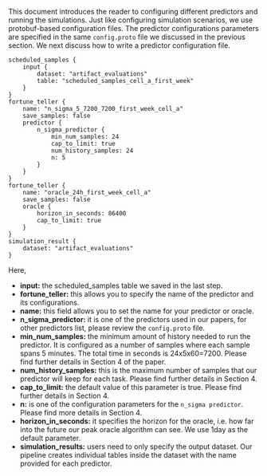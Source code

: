This document introduces the reader to configuring different predictors and running the simulations. Just like configuring simulation scenarios, we use protobuf-based configuration files. The predictor configurations parameters are specified in the same `config.proto` file we discussed in the previous section. We next discuss how to write a predictor configuration file. 

    scheduled_samples {
        input {
            dataset: "artifact_evaluations"
            table: "scheduled_samples_cell_a_first_week"
        }
    }
    fortune_teller {
        name: "n_sigma_5_7200_7200_first_week_cell_a"
        save_samples: false
        predictor {
            n_sigma_predictor {
                min_num_samples: 24
                cap_to_limit: true
                num_history_samples: 24
                n: 5
            }
        }
    }
    fortune_teller {
        name: "oracle_24h_first_week_cell_a"
        save_samples: false
        oracle {
            horizon_in_seconds: 86400
            cap_to_limit: true
        }
    }
    simulation_result {
        dataset: "artifact_evaluations"
    }

Here,   
* **input:** the scheduled_samples table we saved in the last step.
* **fortune_teller:** this allows you to specify the name of the predictor and its configurations. 
* **name:** this field allows you to set the name for your predictor or oracle. 
* **n_sigma_predictor:** it is one of the predictors used in our papers, for other predictors list, please review the `config.proto` file. 
* **min_num_samples:** the minimum amount of history needed to run the predictor. It is configured as a number of samples where each sample spans 5 minutes. The total time in seconds is 24x5x60=7200. Please find further details in Section 4 of the paper. 
* **num_history_samples:** this is the maximum number of samples that our predictor will keep for each task. Please find further details in Section 4. 
* **cap_to_limit:** the default value of this parameter is true. Please find further details in Section 4. 
* **n:** is one of the configuration parameters for the `n_sigma predictor`. Please find more details in Section 4.
* **horizon_in_seconds:** it specifies the horizon for the oracle, i.e. how far into the future our peak oracle algorithm can see. We use 1day as the default parameter.
* **simulation_results:** users need to only specify the output dataset. Our pipeline creates individual tables inside the dataset with the name provided for each predictor. 


